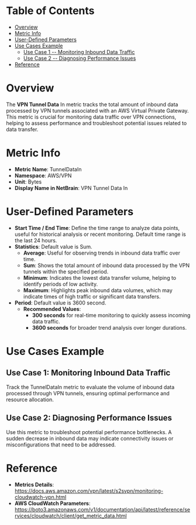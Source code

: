 # Table of Contents
- [Overview](#overview)
- [Metric Info](#metric-info)
- [User-Defined Parameters](#user-defined-parameters)
- [Use Cases Example](#example)
    - [Use Case 1 -- Monitoring Inbound Data Traffic](#example-1) 
    - [Use Case 2 -- Diagnosing Performance Issues](#example-2)
- [Reference](#reference)

# Overview <a name="overview"></a>
The <b>VPN Tunnel Data</b> In metric tracks the total amount of inbound data processed by VPN tunnels associated with an AWS Virtual Private Gateway. This metric is crucial for monitoring data traffic over VPN connections, helping to assess performance and troubleshoot potential issues related to data transfer.


# Metric Info <a name="metric-info"></a>
* <b>Metric Name</b>: TunnelDataIn
* <b>Namespace</b>: AWS/VPN
* <b>Unit</b>: Bytes
* <b>Display Name in NetBrain</b>: VPN Tunnel Data In

# User-Defined Parameters <a name="user-defined-parameters"></a>
* <b>Start Time / End Time</b>: Define the time range to analyze data points, useful for historical analysis or recent monitoring. Default time range is the last 24 hours.
* <b>Statistics</b>: Default value is Sum.
  * <b>Average</b>: Useful for observing trends in inbound data traffic over time.
  * <b>Sum</b>: Shows the total amount of inbound data processed by the VPN tunnels within the specified period.
  * <b>Minimum</b>: Indicates the lowest data transfer volume, helping to identify periods of low activity.
  * <b>Maximum</b>: Highlights peak inbound data volumes, which may indicate times of high traffic or significant data transfers.
* <b>Period</b>: Default value is 3600 second.
  * <b>Recommended Values</b>:
    * <b>300 seconds</b> for real-time monitoring to quickly assess incoming data traffic.
    * <b>3600 seconds</b> for broader trend analysis over longer durations.

# Use Cases Example <a name="example"></a>
## Use Case 1: Monitoring Inbound Data Traffic <a name="example-1"></a>
Track the TunnelDataIn metric to evaluate the volume of inbound data processed through VPN tunnels, ensuring optimal performance and resource allocation.

## Use Case 2: Diagnosing Performance Issues <a name="example-2"></a>
Use this metric to troubleshoot potential performance bottlenecks. A sudden decrease in inbound data may indicate connectivity issues or misconfigurations that need to be addressed.


# Reference <a name="reference"></a>
* <b>Metrics Details</b>: https://docs.aws.amazon.com/vpn/latest/s2svpn/monitoring-cloudwatch-vpn.html
* <b>AWS CloudWatch Parameters</b>: https://boto3.amazonaws.com/v1/documentation/api/latest/reference/services/cloudwatch/client/get_metric_data.html